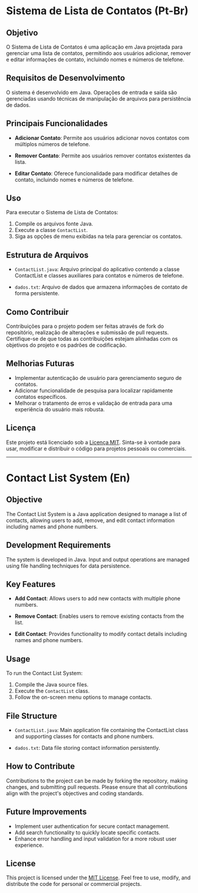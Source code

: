 # Sistema de Lista de Contatos (Pt-Br)

## Objetivo

O Sistema de Lista de Contatos é uma aplicação em Java projetada para gerenciar uma lista de contatos, permitindo aos usuários adicionar, remover e editar informações de contato, incluindo nomes e números de telefone.


## Requisitos de Desenvolvimento

O sistema é desenvolvido em Java. Operações de entrada e saída são gerenciadas usando técnicas de manipulação de arquivos para persistência de dados.

## Principais Funcionalidades

- **Adicionar Contato**: Permite aos usuários adicionar novos contatos com múltiplos números de telefone.
  
- **Remover Contato**: Permite aos usuários remover contatos existentes da lista.
  
- **Editar Contato**: Oferece funcionalidade para modificar detalhes de contato, incluindo nomes e números de telefone.

## Uso

Para executar o Sistema de Lista de Contatos:

1. Compile os arquivos fonte Java.
2. Execute a classe `ContactList`.
3. Siga as opções de menu exibidas na tela para gerenciar os contatos.

## Estrutura de Arquivos

- `ContactList.java`: Arquivo principal do aplicativo contendo a classe ContactList e classes auxiliares para contatos e números de telefone.
  
- `dados.txt`: Arquivo de dados que armazena informações de contato de forma persistente.

## Como Contribuir

Contribuições para o projeto podem ser feitas através de fork do repositório, realização de alterações e submissão de pull requests. Certifique-se de que todas as contribuições estejam alinhadas com os objetivos do projeto e os padrões de codificação.

## Melhorias Futuras

- Implementar autenticação de usuário para gerenciamento seguro de contatos.
- Adicionar funcionalidade de pesquisa para localizar rapidamente contatos específicos.
- Melhorar o tratamento de erros e validação de entrada para uma experiência do usuário mais robusta.

## Licença

Este projeto está licenciado sob a [Licença MIT](LICENSE). Sinta-se à vontade para usar, modificar e distribuir o código para projetos pessoais ou comerciais.

***

# Contact List System (En)

## Objective

The Contact List System is a Java application designed to manage a list of contacts, allowing users to add, remove, and edit contact information including names and phone numbers.


## Development Requirements

The system is developed in Java. Input and output operations are managed using file handling techniques for data persistence.

## Key Features

- **Add Contact**: Allows users to add new contacts with multiple phone numbers.
  
- **Remove Contact**: Enables users to remove existing contacts from the list.
  
- **Edit Contact**: Provides functionality to modify contact details including names and phone numbers.

## Usage

To run the Contact List System:

1. Compile the Java source files.
2. Execute the `ContactList` class.
3. Follow the on-screen menu options to manage contacts.

## File Structure

- `ContactList.java`: Main application file containing the ContactList class and supporting classes for contacts and phone numbers.
  
- `dados.txt`: Data file storing contact information persistently.

## How to Contribute

Contributions to the project can be made by forking the repository, making changes, and submitting pull requests. Please ensure that all contributions align with the project's objectives and coding standards.

## Future Improvements

- Implement user authentication for secure contact management.
- Add search functionality to quickly locate specific contacts.
- Enhance error handling and input validation for a more robust user experience.

## License

This project is licensed under the [MIT License](LICENSE). Feel free to use, modify, and distribute the code for personal or commercial projects.


